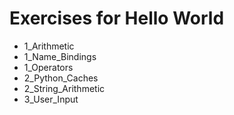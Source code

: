 # Exercises for Hello World

* 1_Arithmetic
* 1_Name_Bindings
* 1_Operators
* 2_Python_Caches
* 2_String_Arithmetic
* 3_User_Input
